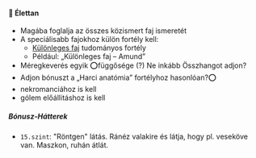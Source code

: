 #### 🔴 Élettan

- Magába foglalja az összes közismert faj ismeretét
- A speciálisabb fajokhoz külön fortély kell:
  - [Különleges faj](../fortelyok.altalanos/kulonleges.faj.md) tudományos fortély
  - Például: „Különleges faj – Amund”
- Méregkeverés egyik ⭕függősége (?) Ne inkább Összhangot adjon?
- Adjon bónuszt a „Harci anatómia” fortélyhoz hasonlóan?⭕
- nekromanciához is kell
- gólem előállitáshoz is kell

##### Bónusz-Hátterek
- `15.szint`: "Röntgen" látás. Ránéz valakire és látja, hogy pl. veseköve van. Maszkon, ruhán átlát.
